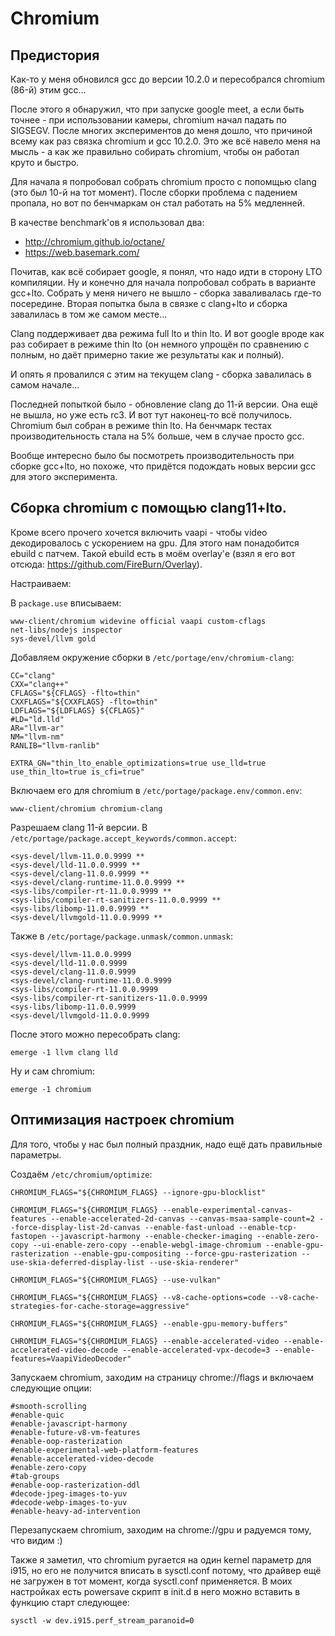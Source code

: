 # Chromium

## Предистория

Как-то у меня обновился gcc до версии 10.2.0 и пересобрался chromium (86-й) этим gcc...

После этого я обнаружил, что при запуске google meet, а если быть точнее - при использовании камеры,
chromium начал падать по SIGSEGV. После многих экспериментов до меня дошло, что причиной всему как раз связка
chromium и gcc 10.2.0. Это же всё навело меня на мысль - а как же правильно собирать chromium, чтобы он работал
круто и быстро.

Для начала я попробовал собрать chromium просто с попомщью clang (это был 10-й на тот момент).
После сборки проблема с падением пропала, но вот по бенчмаркам он стал работать на 5% медленней.

В качестве benchmark'ов я использовал два:
* http://chromium.github.io/octane/
* https://web.basemark.com/

Почитав, как всё собирает google, я понял, что надо идти в сторону LTO компиляции. Ну и конечно для начала попробовал
собрать в варианте gcc+lto. Собрать у меня ничего не вышло - сборка заваливалась где-то посередине. Вторая попытка была
в связке с clang+lto и сборка завалилась в том же самом месте...

Clang поддерживает два режима full lto и thin lto. И вот google вроде как раз собирает в режиме thin lto
(он немного упрощён по сравнению с полным, но даёт примерно такие же результаты как и полный).

И опять я провалился с этим на текущем clang - сборка завалилась в самом начале...

Последней попыткой было - обновление clang до 11-й версии. Она ещё не вышла, но уже есть rc3.
И вот тут наконец-то всё получилось. Chromium был собран в режиме thin lto. На бенчмарк тестах производительность
стала на 5% больше, чем в случае просто gcc.

Вообще интересно было бы посмотреть производительность при сборке gcc+lto, но похоже, что придётся подождать новых
версии gcc для этого эксперимента.

## Сборка chromium с помощью clang11+lto.

Кроме всего прочего хочется включить vaapi - чтобы video декодировалось с ускорением на gpu.
Для этого нам понадобится ebuild с патчем. Такой ebuild есть в моём overlay'е (взял я его вот отсюда: https://github.com/FireBurn/Overlay).

Настраиваем:

В `package.use` вписываем:

```
www-client/chromium widevine official vaapi custom-cflags
net-libs/nodejs inspector
sys-devel/llvm gold
```

Добавляем окружение сборки в `/etc/portage/env/chromium-clang`:

```
CC="clang"
CXX="clang++"
CFLAGS="${CFLAGS} -flto=thin"
CXXFLAGS="${CXXFLAGS} -flto=thin"
LDFLAGS="${LDFLAGS} ${CFLAGS}"
#LD="ld.lld"
AR="llvm-ar"
NM="llvm-nm"
RANLIB="llvm-ranlib"

EXTRA_GN="thin_lto_enable_optimizations=true use_lld=true use_thin_lto=true is_cfi=true"
```

Включаем его для chromium в `/etc/portage/package.env/common.env`:

```
www-client/chromium chromium-clang
```

Разрешаем clang 11-й версии. В `/etc/portage/package.accept_keywords/common.accept`:

```
<sys-devel/llvm-11.0.0.9999 **
<sys-devel/lld-11.0.0.9999 **
<sys-devel/clang-11.0.0.9999 **
<sys-devel/clang-runtime-11.0.0.9999 **
<sys-libs/compiler-rt-11.0.0.9999 **
<sys-libs/compiler-rt-sanitizers-11.0.0.9999 **
<sys-libs/libomp-11.0.0.9999 **
<sys-devel/llvmgold-11.0.0.9999 **
```

Также в `/etc/portage/package.unmask/common.unmask`:

```
<sys-devel/llvm-11.0.0.9999
<sys-devel/lld-11.0.0.9999
<sys-devel/clang-11.0.0.9999
<sys-devel/clang-runtime-11.0.0.9999
<sys-libs/compiler-rt-11.0.0.9999
<sys-libs/compiler-rt-sanitizers-11.0.0.9999
<sys-libs/libomp-11.0.0.9999
<sys-devel/llvmgold-11.0.0.9999
```

После этого можно пересобрать clang:

```
emerge -1 llvm clang lld
```

Ну и сам chromium:

```
emerge -1 chromium
```

## Оптимизация настроек chromium

Для того, чтобы у нас был полный праздник, надо ещё дать правильные параметры.

Создаём `/etc/chromium/optimize`:

```
CHROMIUM_FLAGS="${CHROMIUM_FLAGS} --ignore-gpu-blocklist"

CHROMIUM_FLAGS="${CHROMIUM_FLAGS} --enable-experimental-canvas-features --enable-accelerated-2d-canvas --canvas-msaa-sample-count=2 --force-display-list-2d-canvas --enable-fast-unload --enable-tcp-fastopen --javascript-harmony --enable-checker-imaging --enable-zero-copy --ui-enable-zero-copy --enable-webgl-image-chromium --enable-gpu-rasterization --enable-gpu-compositing --force-gpu-rasterization --use-skia-deferred-display-list --use-skia-renderer"

CHROMIUM_FLAGS="${CHROMIUM_FLAGS} --use-vulkan"

CHROMIUM_FLAGS="${CHROMIUM_FLAGS} --v8-cache-options=code --v8-cache-strategies-for-cache-storage=aggressive"

CHROMIUM_FLAGS="${CHROMIUM_FLAGS} --enable-gpu-memory-buffers"

CHROMIUM_FLAGS="${CHROMIUM_FLAGS} --enable-accelerated-video --enable-accelerated-video-decode --enable-accelerated-vpx-decode=3 --enable-features=VaapiVideoDecoder"
```

Запускаем chromium, заходим на страницу chrome://flags и включаем следующие опции:

```
#smooth-scrolling
#enable-quic
#enable-javascript-harmony
#enable-future-v8-vm-features
#enable-oop-rasterization
#enable-experimental-web-platform-features
#enable-accelerated-video-decode
#enable-zero-copy
#tab-groups
#enable-oop-rasterization-ddl
#decode-jpeg-images-to-yuv
#decode-webp-images-to-yuv
#enable-heavy-ad-intervention
```

Перезапускаем chromium, заходим на chrome://gpu и радуемся тому, что видим :)

Также я заметил, что chromium ругается на один kernel параметр для i915, но его не получится вписать
в sysctl.conf потому, что драйвер ещё не загружен в тот момент, когда sysctl.conf применяется.
В моих настройках есть powersave скрипт в init.d в него можно вставить в функцию старт следующее:

```
sysctl -w dev.i915.perf_stream_paranoid=0
```
